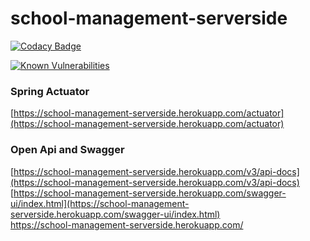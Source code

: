 # school-management-serverside
[![Codacy Badge](https://app.codacy.com/project/badge/Grade/bcd198103df645118fc1fa565cb9653e)](https://www.codacy.com/gh/jarugulavenkat7/school-management-serverside/dashboard?utm_source=github.com&amp;utm_medium=referral&amp;utm_content=jarugulavenkat7/school-management-serverside&amp;utm_campaign=Badge_Grade)


[![Known Vulnerabilities](https://snyk.io/test/github/{jarugulavenkat7}/{school-management-serverside}/badge.svg)](https://snyk.io/test/github/{jarugulavenkat7}/{school-management-serverside})


### Spring Actuator
[https://school-management-serverside.herokuapp.com/actuator](https://school-management-serverside.herokuapp.com/actuator)
### Open Api and Swagger
[https://school-management-serverside.herokuapp.com/v3/api-docs](https://school-management-serverside.herokuapp.com/v3/api-docs) <br>
[https://school-management-serverside.herokuapp.com/swagger-ui/index.html](https://school-management-serverside.herokuapp.com/swagger-ui/index.html) <br>
https://school-management-serverside.herokuapp.com/
